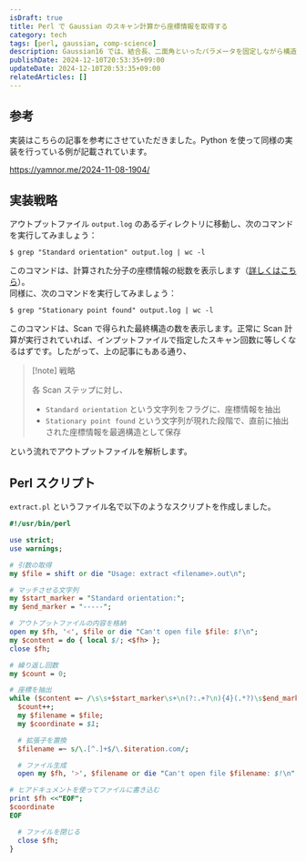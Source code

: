 ```yaml
---
isDraft: true
title: Perl で Gaussian のスキャン計算から座標情報を取得する
category: tech
tags: [perl, gaussian, comp-science]
description: Gaussian16 では、結合長、二面角といったパラメータを固定しながら構造最適化計算を繰り返す Relaxed Scan 計算が利用できます。今回は、Scan 計算の結果から最適構造の座標情報を抽出し、TD-DFT 計算を実行するためのインプットファイルを生成するスクリプトを Perl で作成しましたので、紹介します。
publishDate: 2024-12-10T20:53:35+09:00
updateDate: 2024-12-10T20:53:35+09:00
relatedArticles: []
---
```


## 参考

実装はこちらの記事を参考にさせていただきました。Python を使って同様の実装を行っている例が記載されています。

https://yamnor.me/2024-11-08-1904/

## 実装戦略

アウトプットファイル `output.log` のあるディレクトリに移動し、次のコマンドを実行してみましょう：

```bash:ターミナル
$ grep "Standard orientation" output.log | wc -l
```

このコマンドは、計算された分子の座標情報の総数を表示します（[詳しくはこちら](https://www.hpc.co.jp/chem/software/gaussian/help/keywords/symmetry/)）。
\
同様に、次のコマンドを実行してみましょう：

```bash:ターミナル
$ grep "Stationary point found" output.log | wc -l
```

このコマンドは、Scan で得られた最終構造の数を表示します。正常に Scan 計算が実行されていれば、インプットファイルで指定したスキャン回数に等しくなるはずです。したがって、上の記事にもある通り、
> [!note] 戦略
>
> 各 Scan ステップに対し、
> - `Standard orientation` という文字列をフラグに、座標情報を抽出
> - `Stationary point found` という文字列が現れた段階で、直前に抽出された座標情報を最適構造として保存

という流れでアウトプットファイルを解析します。

## Perl スクリプト

`extract.pl` というファイル名で以下のようなスクリプトを作成しました。

```perl:extract.pl
#!/usr/bin/perl

use strict;
use warnings;

# 引数の取得
my $file = shift or die "Usage: extract <filename>.out\n";

# マッチさせる文字列
my $start_marker = "Standard orientation:";
my $end_marker = "-----";

# アウトプットファイルの内容を格納
open my $fh, '<', $file or die "Can't open file $file: $!\n";
my $content = do { local $/; <$fh> };
close $fh;

# 繰り返し回数
my $count = 0;

# 座標を抽出
while ($content =~ /\s\s+$start_marker\s+\n(?:.+?\n){4}(.*?)\s$end_marker+/gs) {
  $count++;
  my $filename = $file;
  my $coordinate = $1;

  # 拡張子を置換
  $filename =~ s/\.[^.]+$/\.$iteration.com/;

  # ファイル生成
  open my $fh, '>', $filename or die "Can't open file $filename: $!\n";

# ヒアドキュメントを使ってファイルに書き込む
print $fh <<"EOF";
$coordinate
EOF

  # ファイルを閉じる
  close $fh;
}
```